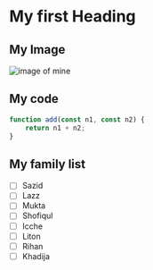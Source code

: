 # My first Heading

## My Image
![image of mine](https://scontent.fdac135-1.fna.fbcdn.net/v/t39.30808-6/245212191_105999145201769_7108353783103543330_n.jpg?stp=dst-jpg_s960x960&_nc_cat=106&ccb=1-7&_nc_sid=cc71e4&_nc_ohc=6SUEp8FM7JkQ7kNvgEp1eGH&_nc_zt=23&_nc_ht=scontent.fdac135-1.fna&_nc_gid=AI_uzJbHa65-3vytGkXlhpc&oh=00_AYDLbN-wCeIFp5PE9-qS27nNHV-Sr0HG5HM6dnq9wH2udw&oe=673A6B02)

## My code
```javascript
function add(const n1, const n2) {
    return n1 + n2;
}
```

## My family list
- [ ] Sazid
- [ ] Lazz
- [ ] Mukta
- [ ] Shofiqul
- [ ] Icche
- [ ] Liton
- [ ] Rihan
- [ ] Khadija

